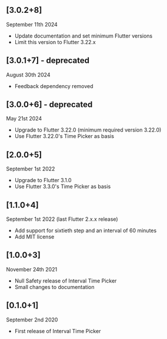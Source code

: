 ## [3.0.2+8]
September 11th 2024

* Update documentation and set minimum Flutter versions
* Limit this version to Flutter 3.22.x


## [3.0.1+7] - deprecated
August 30th 2024

* Feedback dependency removed

## [3.0.0+6] - deprecated
May 21st 2024

* Upgrade to Flutter 3.22.0 (minimum required version 3.22.0)
* Use Flutter 3.22.0's Time Picker as basis


## [2.0.0+5]
September 1st 2022

* Upgrade to Flutter 3.1.0
* Use Flutter 3.3.0's Time Picker as basis


## [1.1.0+4]
September 1st 2022 (last Flutter 2.x.x release)

* Add support for sixtieth step and an interval of 60 minutes
* Add MIT license


## [1.0.0+3]
November 24th 2021
* Null Safety release of Interval Time Picker
* Small changes to documentation


## [0.1.0+1]
September 2nd 2020

* First release of Interval Time Picker
